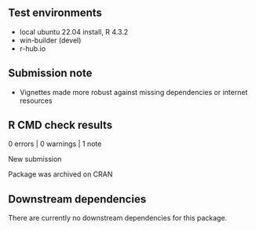 ## Test environments
* local ubuntu 22.04 install, R 4.3.2
* win-builder (devel)
* r-hub.io

## Submission note

* Vignettes made more robust against missing dependencies or internet resources

## R CMD check results

0 errors | 0 warnings | 1 note

New submission

Package was archived on CRAN

## Downstream dependencies

There are currently no downstream dependencies for this package.

